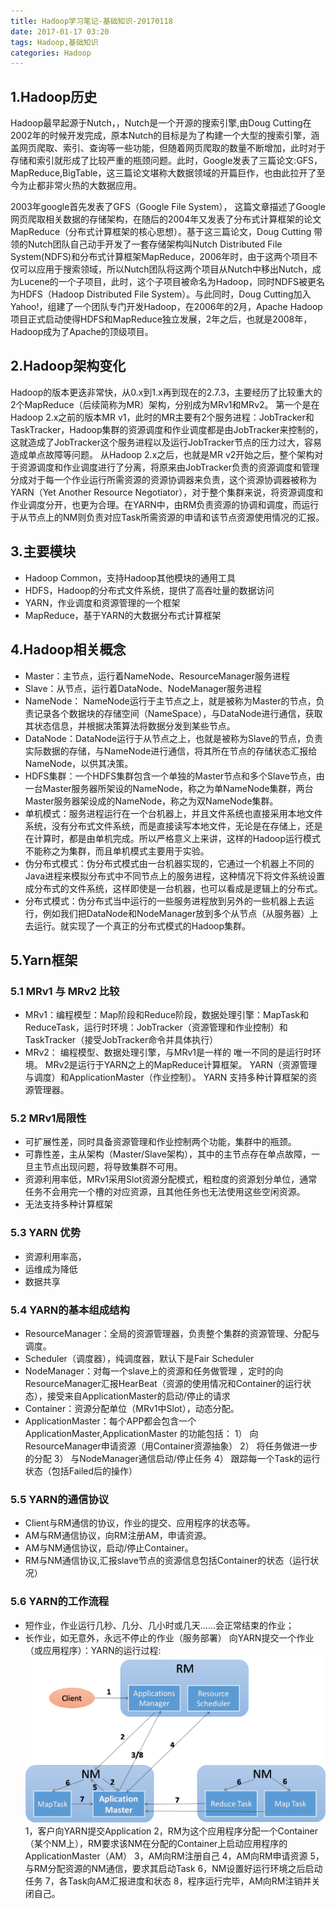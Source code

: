 ```yaml
---
title: Hadoop学习笔记-基础知识-20170118
date: 2017-01-17 03:20
tags: Hadoop,基础知识
categories: Hadoop
---
```

## 1.Hadoop历史 ##
Hadoop最早起源于Nutch，，Nutch是一个开源的搜索引擎,由Doug Cutting在2002年的时候开发完成，原本Nutch的目标是为了构建一个大型的搜索引擎，涵盖网页爬取、索引、查询等一些功能，但随着网页爬取的数量不断增加，此时对于存储和索引就形成了比较严重的瓶颈问题。此时，Google发表了三篇论文:GFS，MapReduce,BigTable，这三篇论文堪称大数据领域的开篇巨作，也由此拉开了至今为止都非常火热的大数据应用。
<!-- more -->
2003年google首先发表了GFS（Google File System），
这篇文章描述了Google网页爬取相关数据的存储架构，在随后的2004年又发表了分布式计算框架的论文MapReduce（分布式计算框架的核心思想）。基于这三篇论文，Doug Cutting 带领的Nutch团队自己动手开发了一套存储架构叫Nutch Distributed File System(NDFS)和分布式计算框架MapReduce，2006年时，由于这两个项目不仅可以应用于搜索领域，所以Nutch团队将这两个项目从Nutch中移出Nutch，成为Lucene的一个子项目，此时，这个子项目被命名为Hadoop，同时NDFS被更名为HDFS（Hadoop Distributed File System）。与此同时，Doug Cutting加入Yahoo!，组建了一个团队专门开发Hadoop，在2006年的2月，Apache Hadoop项目正式启动使得HDFS和MapReduce独立发展，2年之后，也就是2008年，Hadoop成为了Apache的顶级项目。
## 2.Hadoop架构变化 ##
Hadoop的版本更迭非常快，从0.x到1.x再到现在的2.7.3，主要经历了比较重大的2个MapReduce（后续简称为MR）架构，分别成为MRv1和MRv2。
第一个是在Hadoop 2.x之前的版本MR v1，此时的MR主要有2个服务进程：JobTracker和TaskTracker，Hadoop集群的资源调度和作业调度都是由JobTracker来控制的，这就造成了JobTracker这个服务进程以及运行JobTracker节点的压力过大，容易造成单点故障等问题。
从Hadoop 2.x之后，也就是MR v2开始之后，整个架构对于资源调度和作业调度进行了分离，将原来由JobTracker负责的资源调度和管理分成对于每一个作业运行所需资源的资源协调器来负责，这个资源协调器被称为YARN（Yet Another Resource Negotiator），对于整个集群来说，将资源调度和作业调度分开，也更为合理。在YARN中，由RM负责资源的协调和调度，而运行于从节点上的NM则负责对应Task所需资源的申请和该节点资源使用情况的汇报。
## 3.主要模块 ##
- Hadoop Common，支持Hadoop其他模块的通用工具
- HDFS，Hadoop的分布式文件系统，提供了高吞吐量的数据访问
- YARN，作业调度和资源管理的一个框架
- MapReduce，基于YARN的大数据分布式计算框架
## 4.Hadoop相关概念 ##
- Master：主节点，运行着NameNode、ResourceManager服务进程
- Slave：从节点，运行着DataNode、NodeManager服务进程
- NameNode： NameNode运行于主节点之上，就是被称为Master的节点，负责记录各个数据块的存储空间（NameSpace），与DataNode进行通信，获取其状态信息，并根据决策算法将数据分发到某些节点。
- DataNode：DataNode运行于从节点之上，也就是被称为Slave的节点，负责实际数据的存储，与NameNode进行通信，将其所在节点的存储状态汇报给NameNode，以供其决策。
- HDFS集群：一个HDFS集群包含一个单独的Master节点和多个Slave节点，由一台Master服务器所架设的NameNode，称之为单NameNode集群，两台Master服务器架设成的NameNode，称之为双NameNode集群。
- 单机模式：服务进程运行在一个台机器上，并且文件系统也直接采用本地文件系统，没有分布式文件系统，而是直接读写本地文件，无论是在存储上，还是在计算时，都是由单机完成。所以严格意义上来讲，这样的Hadoop运行模式不能称之为集群，而且单机模式主要用于实验。
- 伪分布式模式：伪分布式模式由一台机器实现的，它通过一个机器上不同的Java进程来模拟分布式中不同节点上的服务进程，这种情况下将文件系统设置成分布式的文件系统，这样即使是一台机器，也可以看成是逻辑上的分布式。
- 分布式模式：伪分布式当中运行的一些服务进程放到另外的一些机器上去运行，例如我们把DataNode和NodeManager放到多个从节点（从服务器）上去运行。就实现了一个真正的分布式模式的Hadoop集群。
## 5.Yarn框架 ##
### 5.1 MRv1 与 MRv2 比较 ###
- MRv1：编程模型：Map阶段和Reduce阶段，数据处理引擎：MapTask和ReduceTask，运行时环境：JobTracker（资源管理和作业控制）和TaskTracker（接受JobTracker命令并具体执行）
- MRv2：
编程模型、数据处理引擎，与MRv1是一样的
唯一不同的是运行时环境。
MRv2是运行于YARN之上的MapReduce计算框架。
YARN（资源管理与调度）和ApplicationMaster（作业控制）。
YARN
支持多种计算框架的资源管理器。
### 5.2 MRv1局限性 ###
- 可扩展性差，同时具备资源管理和作业控制两个功能，集群中的瓶颈。
- 可靠性差，主从架构（Master/Slave架构），其中的主节点存在单点故障，一旦主节点出现问题，将导致集群不可用。
- 资源利用率低，MRv1采用Slot资源分配模式，粗粒度的资源划分单位，通常任务不会用完一个槽的对应资源，且其他任务也无法使用这些空闲资源。
- 无法支持多种计算框架
### 5.3 YARN 优势 ###
- 资源利用率高，
- 运维成为降低
- 数据共享
### 5.4 YARN的基本组成结构 ###
- ResourceManager：全局的资源管理器，负责整个集群的资源管理、分配与调度。
- Scheduler（调度器），纯调度器，默认下是Fair Scheduler
- NodeManager：对每一个slave上的资源和任务做管理 ，定时的向ResourceManager汇报HearBeat（资源的使用情况和Container的运行状态），接受来自ApplicationMaster的启动/停止的请求
- Container：资源分配单位（MRv1中Slot），动态分配。
- ApplicationMaster：每个APP都会包含一个 ApplicationMaster,ApplicationMaster 的功能包括：
1） 向ResourceManager申请资源（用Container资源抽象）
2） 将任务做进一步的分配
3） 与NodeManager通信启动/停止任务
4） 跟踪每一个Task的运行状态（包括Failed后的操作）
### 5.5 YARN的通信协议 ###
- Client与RM通信的协议，作业的提交、应用程序的状态等。
- AM与RM通信协议，向RM注册AM，申请资源。
- AM与NM通信协议，启动/停止Container。
- RM与NM通信协议,汇报slave节点的资源信息包括Container的状态（运行状况）
### 5.6 YARN的工作流程 ###
- 短作业，作业运行几秒、几分、几小时或几天……会正常结束的作业；
- 长作业，如无意外，永远不停止的作业（服务部署）
向YARN提交一个作业（或应用程序）：YARN的运行过程:
![image](Hadoop学习笔记-基础知识-20170118/流程图.png)
1，客户向YARN提交Application
2，RM为这个应用程序分配一个Container（某个NM上），RM要求该NM在分配的Container上启动应用程序的ApplicationMaster（AM）
3，AM向RM注册自己
4，AM向RM申请资源
5，与RM分配资源的NM通信，要求其启动Task
6，NM设置好运行环境之后启动任务
7，各Task向AM汇报进度和状态
8，程序运行完毕，AM向RM注销并关闭自己。
